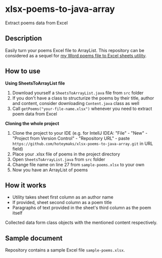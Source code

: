 # xlsx-poems-to-java-array
Extract poems data from Excel


## Description
Easily turn your poems Excel file to ArrayList. This repository can be considered as a sequel for <a href="https://github.com/hoteymaks/docx-poems-to-xlsx-sheets">my Word poems file to Excel sheets utility</a>.


## How to use
<b>Using SheetsToArrayList file</b>
1. Download yourself a `SheetsToArrayList.java` file from `src` folder
2. If you don't have a class to structurize the poems by their title, author and content, consider downloading `Content.java` class as well
3. Call `getPoems("your-file-name.xlsx")` whenever you need to extract poem data from Excel


<b>Cloning the whole project</b>
1. Clone the project to your IDE (e.g. for IntellJ IDEA: "File" - "New" - "Project from Version Control" - "Repository URL" - paste `https://github.com/hoteymaks/xlsx-poems-to-java-array.git` in URL field)
2. Place your .xlsx file of poems in the project directory
3. Open `SheetsToArrayList.java` from `src` folder
4. Change file name on line 27 from `sample-poems.xlsx` to your own
5. Now you have an ArrayList of poems


## How it works
- Utility takes sheet first column as an author name
- If provided, sheet second column as a poem title
- Paragraphs of text provided in the sheet's third column as the poem itself

Collected data form class objects with the mentioned content respectively.


## Sample document
Repository contains a sample Excel file `sample-poems.xlsx`.
